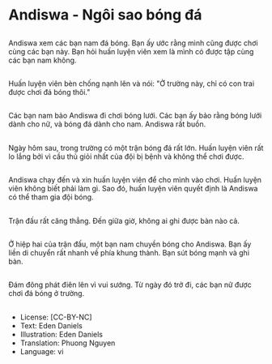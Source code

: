 # Andiswa - Ngôi sao bóng đá

##
Andiswa xem các bạn nam đá bóng. Bạn ấy ước rằng mình cũng được chơi cùng các bạn này. Bạn hỏi huấn luyện viên xem là mình có được tập cùng các bạn nam không.

##
Huấn luyện viên bèn chống nạnh lên và nói: "Ở trường này, chỉ có con trai được chơi đá bóng thôi."

##
Các bạn nam bảo Andiswa đi chơi bóng lưới. Các bạn ấy bảo rằng bóng lưới dành cho nữ, và bóng đá dành cho nam. Andiswa rất buồn.

##
Ngày hôm sau, trong trường có một trận bóng đá rất lớn. Huấn luyện viên rất lo lắng bởi vì cầu thủ giỏi nhất của đội bị bệnh và không thể chơi được.

##
Andiswa chạy đến và xin huấn luyện viên để cho mình vào chơi. Huấn luyện viên không biết phải làm gì. Sao đó, huấn luyện viên quyết định là Andiswa có thể tham gia đội bóng.

##
Trận đấu rất căng thẳng. Đến giữa giờ, không ai ghi được bàn nào cả.

##
Ở hiệp hai của trận đấu, một bạn nam chuyền bóng cho Andiswa. Bạn ấy liền di chuyển rất nhanh về phía khung thành. Bạn sút bóng mạnh và ghi bàn.

##
Đám đông phát điên lên vì vui sướng. Từ ngày đó trở đi, các bạn nữ được chơi đá bóng ở trường.

##
* License: [CC-BY-NC]
* Text: Eden Daniels
* Illustration: Eden Daniels
* Translation: Phuong Nguyen
* Language: vi
